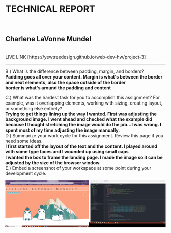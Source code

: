 <h1>TECHNICAL REPORT</h1><br>
<h2>Charlene LaVonne Mundel</h2><br>
LIVE LINK [https://yewtreedesign.github.io/web-dev-hw/project-3]
<hr>

B.) What is the difference between padding, margin, and borders?
<br>
<b> Padding goes all over your content. Margin is what's between the border and next elements, also the space outside of the border<br>
border is what's around the padding and content </b>
<br>


C.) What was the hardest task for you to accomplish this assignment? For example, was it overlapping elements, working with sizing, creating layout, or something else entirely?
<br>
<b>Trying to get things lining up the way I wanted. First was adjusting the background image. I went ahead and checked what the example did because I thought
stretching the image would do the job...I was wrong. I spent most of my time adjusting the image manually.</b>
<br>
D.) Summarize your work cycle for this assignment. Review this page if you need some ideas.
<br>
<b>I first started off the layout of the text and the content. I played around with some type faces and I wounded up using small caps<br>
I wanted the box to frame the landing page. I made the image so it can be adjusted by the size of the browser window.
</b>
<br>
E.) Embed a screenshot of your workspace at some point during your development cycle.
<br>

<img src="image/screenshot.png">
